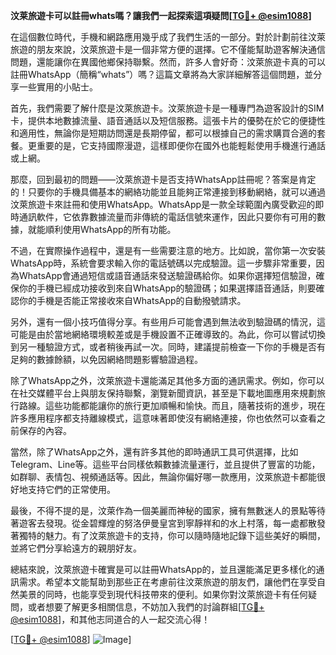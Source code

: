 **汶莱旅遊卡可以註冊whats嗎？讓我們一起探索這項疑問[[TG💪+ @esim1088](https://t.me/s/esim1088)]**

在這個數位時代，手機和網路應用幾乎成了我們生活的一部分。對於計劃前往汶萊旅遊的朋友來說，汶萊旅遊卡是一個非常方便的選擇。它不僅能幫助遊客解決通信問題，還能讓你在異國他鄉保持聯繫。然而，許多人會好奇：汶萊旅遊卡真的可以註冊WhatsApp（簡稱“whats”）嗎？這篇文章將為大家詳細解答這個問題，並分享一些實用的小貼士。

首先，我們需要了解什麼是汶萊旅遊卡。汶萊旅遊卡是一種專門為遊客設計的SIM卡，提供本地數據流量、語音通話以及短信服務。這張卡片的優勢在於它的便捷性和適用性，無論你是短期訪問還是長期停留，都可以根據自己的需求購買合適的套餐。更重要的是，它支持國際漫遊，這樣即便你在國外也能輕鬆使用手機進行通話或上網。

那麼，回到最初的問題——汶萊旅遊卡是否支持WhatsApp註冊呢？答案是肯定的！只要你的手機具備基本的網絡功能並且能夠正常連接到移動網絡，就可以通過汶萊旅遊卡來註冊和使用WhatsApp。WhatsApp是一款全球範圍內廣受歡迎的即時通訊軟件，它依靠數據流量而非傳統的電話信號來運作，因此只要你有可用的數據，就能順利使用WhatsApp的所有功能。

不過，在實際操作過程中，還是有一些需要注意的地方。比如說，當你第一次安裝WhatsApp時，系統會要求輸入你的電話號碼以完成驗證。這一步驟非常重要，因為WhatsApp會通過短信或語音通話來發送驗證碼給你。如果你選擇短信驗證，確保你的手機已經成功接收到來自WhatsApp的驗證碼；如果選擇語音通話，則要確認你的手機是否能正常接收來自WhatsApp的自動撥號請求。

另外，還有一個小技巧值得分享。有些用戶可能會遇到無法收到驗證碼的情況，這可能是由於當地網絡環境較差或是手機設置不正確導致的。為此，你可以嘗試切換到另一種驗證方式，或者稍後再試一次。同時，建議提前檢查一下你的手機是否有足夠的數據餘額，以免因網絡問題影響驗證過程。

除了WhatsApp之外，汶萊旅遊卡還能滿足其他多方面的通訊需求。例如，你可以在社交媒體平台上與朋友保持聯繫，瀏覽新聞資訊，甚至是下載地圖應用來規劃旅行路線。這些功能都能讓你的旅行更加順暢和愉快。而且，隨著技術的進步，現在許多應用程序都支持離線模式，這意味著即使沒有網絡連接，你也依然可以查看之前保存的內容。

當然，除了WhatsApp之外，還有許多其他的即時通訊工具可供選擇，比如Telegram、Line等。這些平台同樣依賴數據流量運行，並且提供了豐富的功能，如群聊、表情包、視頻通話等。因此，無論你偏好哪一款應用，汶萊旅遊卡都能很好地支持它們的正常使用。

最後，不得不提的是，汶萊作為一個美麗而神秘的國家，擁有無數迷人的景點等待著遊客去發現。從金碧輝煌的努洛伊曼皇宮到寧靜祥和的水上村落，每一處都散發著獨特的魅力。有了汶萊旅遊卡的支持，你可以隨時隨地記錄下這些美好的瞬間，並將它們分享給遠方的親朋好友。

總結來說，汶萊旅遊卡確實是可以註冊WhatsApp的，並且還能滿足更多樣化的通訊需求。希望本文能幫助到那些正在考慮前往汶萊旅遊的朋友們，讓他們在享受自然美景的同時，也能享受到現代科技帶來的便利。如果你對汶萊旅遊卡有任何疑問，或者想要了解更多相關信息，不妨加入我們的討論群組[[TG💪+ @esim1088](https://t.me/s/esim1088)]，和其他志同道合的人一起交流心得！

[[TG💪+ @esim1088](https://t.me/s/esim1088)] ![Image](https://i.postimg.cc/4NQfJmqS/Snipaste-2025-05-13-00-14-12.png)]